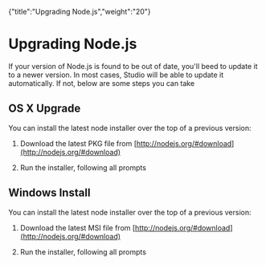 {"title":"Upgrading Node.js","weight":"20"} 

# Upgrading Node.js

If your version of Node.js is found to be out of date, you'll beed to update it to a newer version. In most cases, Studio will be able to update it automatically. If not, below are some steps you can take

## OS X Upgrade

You can install the latest node installer over the top of a previous version:

1.  Download the latest PKG file from [http://nodejs.org/#download](http://nodejs.org/#download)
    
2.  Run the installer, following all prompts
    

## Windows Install

You can install the latest node installer over the top of a previous version:

1.  Download the latest MSI file from [http://nodejs.org/#download](http://nodejs.org/#download)
    
2.  Run the installer, following all prompts